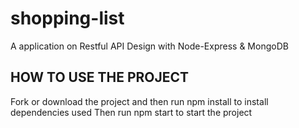 # shopping-list
A application on Restful API Design with Node-Express &amp; MongoDB

## HOW TO USE THE PROJECT

Fork or download the project and then run npm install to install dependencies used
 Then run npm start to start the project
